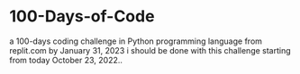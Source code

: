 # 100-Days-of-Code
a 100-days coding challenge in Python programming language  from replit.com
by January 31, 2023 i should be done with this challenge starting from today October 23, 2022..

